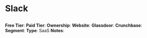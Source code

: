 # Slack

## 

**Free Tier**: 
**Paid Tier**: 
**Ownership**: 
**Website**: 
**Glassdoor**: 
**Crunchbase**: 
**Segment**: 
**Type**: SaaS
**Notes**: 
